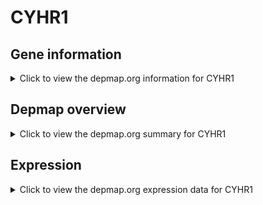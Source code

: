 <h1>CYHR1</h1>

<h2>Gene information</h2>
<details>
  <summary>Click to view the depmap.org information for CYHR1</summary>
  <p><a href="https://depmap.org/portal/gene/CYHR1?tab=about" target="_BLANK">Open page in a new tab...</a></p>
  <iframe src="https://depmap.org/portal/gene/CYHR1?tab=about" style="border:none;width:100%;height:800px"></iframe>
</details>

<h2>Depmap overview</h2>
<details>
  <summary>Click to view the depmap.org summary for CYHR1</summary>
  <p><a href="https://depmap.org/portal/gene/CYHR1?tab=overview" target="_BLANK">Open page in a new tab...</a></p>
  <iframe src="https://depmap.org/portal/gene/CYHR1?tab=overview" style="border:none;width:100%;height:800px"></iframe>
</details>

<h2>Expression</h2>
<details>
  <summary>Click to view the depmap.org expression data for CYHR1</summary>
  <p><a href="https://depmap.org/portal/gene/CYHR1?tab=characterization" target="_BLANK">Open page in a new tab...</a></p>
  <iframe src="https://depmap.org/portal/gene/CYHR1?tab=characterization" style="border:none;width:100%;height:800px"></iframe>
</details>


<!--
<h2>Reactome Pathway diagram</h2>
<details>
  <summary>Click to view the Reactome pathway for CYHR1</summary>
  <p><a href="PURL" target="_BLANK">Open page in a new tab...</a></p>
  PNAME
</details>
-->


